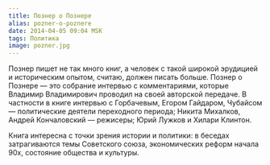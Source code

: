 ```yaml
---
title: Познер о Познере
alias: pozner-o-poznere
date: 2014-04-05 09:04 MSK
tags: Политика
image: pozner.jpg
---
```


Познер пишет не так много книг, а человек с такой широкой эрудицией и историческим опытом, считаю, должен писать больше.
Познер о Познере — это собрание интервью с комментариями, которые Владимир Владимирович проводил на своей авторской передаче.
В частности в книге интервью с Горбачевым, Егором Гайдаром, Чубайсом — политические деятели переходного периода; Никита Михалков, Андрей Кончаловский — режисеры;
Юрий Лужков и Хилари Клинтон.

Книга интересна с точки зрения истории и политики: в беседах затрагиваются темы Советского союза, экономических реформ начала 90х, состояние общества и культуры.


